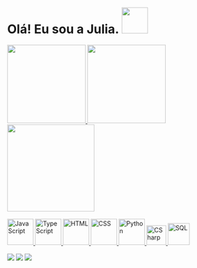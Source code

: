 <h1>
  Olá! Eu sou a Julia.
  <img src="https://media1.giphy.com/media/v1.Y2lkPTc5MGI3NjExaWhndzlkc3IwNmo3eHZjZWpqeGdwd2ljeDVtbzg2eWh4OGFqanRiaCZlcD12MV9pbnRlcm5hbF9naWZfYnlfaWQmY3Q9cw/IOaLEhOlGiuwDRqgul/giphy.gif" width="60">
</h1>

<div>
  <a href="https://github.com/assisjulia">
  <img height="180em" src="https://github-readme-stats.vercel.app/api?username=assisjulia&show_icons=true&theme=tokyonight&include_all_commits=true&count_private=true"/>
  <img height="180em" src="https://github-readme-stats.vercel.app/api/top-langs/?username=assisjulia&layout=compact&langs_count=6&theme=tokyonight"/>
</div>
 <img height=200 align="center" src="https://github-readme-stats.vercel.app/api/top-langs/?username=assisjulia&theme=calm"/>

<div>
  <br>
  <img src="https://img.icons8.com/?size=100&id=108784&format=png&color=000000" width="60" margin-right: 10px alt="JavaScript">
  <img src="https://img.icons8.com/?size=100&id=nCj4PvnCO0tZ&format=png&color=000000" width="60" alt="TypeScript">
  <img src="https://img.icons8.com/?size=100&id=20909&format=png&color=000000" width="60" alt="HTML">
  <img src="https://img.icons8.com/?size=100&id=21278&format=png&color=000000" width="60" alt="CSS">
  <img src="https://img.icons8.com/?size=100&id=13441&format=png&color=000000" width="60" alt="Python">
  <img src="https://upload.wikimedia.org/wikipedia/commons/b/bd/Logo_C_sharp.svg" width="45" alt="CSharp">
  <img src="https://img.icons8.com/?size=100&id=OwDEZb0NBLmf&format=png&color=000000" width="50" alt="SQL">
</div>

<br>

<div> 
  <a href="https://www.linkedin.com/in/AssisJulia/" target="_blank"><img src="https://img.shields.io/badge/-LinkedIn-%230077B5?style=for-the-badge&logo=linkedin&logoColor=white" target="_blank"></a>
  <a href = "mailto: juliaassismiguel04@gmail.com"><img src="https://img.shields.io/badge/-Gmail-%23333?style=for-the-badge&logo=gmail&logoColor=white" target="_blank"></a>
  <a href="https://www.instagram.com/aleajubs/" target="_blank"><img src="https://img.shields.io/badge/-Instagram-%23E4405F?style=for-the-badge&logo=instagram&logoColor=white" target="_blank"></a>
</div>
